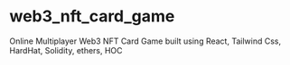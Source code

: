# web3_nft_card_game
Online Multiplayer Web3 NFT Card Game built using React, Tailwind Css, HardHat, Solidity, ethers, HOC
